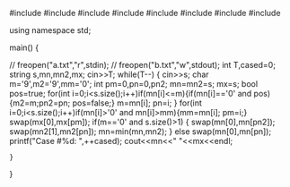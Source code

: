 #include <iostream>
#include<cmath>
#include<cstdio>
#include<cstring>
#include<algorithm>
#include<vector>
#include<stack>
#include<queue>

using namespace std;






main()
{

   // freopen("a.txt","r",stdin);
    // freopen("b.txt","w",stdout);
    int T,cased=0;
    string s,mn,mn2,mx;
    cin>>T;
    while(T--)
    {
        cin>>s;
       char m='9',m2='9',mm='0';
       int pm=0,pn=0,pn2;
       mn=mn2=s;
       mx=s;
       bool pos=true;
       for(int i=0;i<s.size();i++)if(mn[i]<=m){if(mn[i]=='0' and pos){m2=m;pn2=pn; pos=false;}  m=mn[i];  pn=i;  }
       for(int i=0;i<s.size();i++)if(mn[i]>'0' and mn[i]>mm){mm=mn[i];  pm=i;}
       swap(mx[0],mx[pm]);
       if(m=='0' and s.size()>1)
       {
           swap(mn[0],mn[pn2]);
           swap(mn2[1],mn2[pn]);
           mn=min(mn,mn2);
       }
       else swap(mn[0],mn[pn]);
       printf("Case #%d: ",++cased);
       cout<<mn<<" "<<mx<<endl;

    }



}
